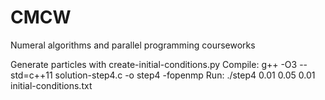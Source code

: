 # CMCW
Numeral algorithms and parallel programming courseworks

Generate particles with create-initial-conditions.py
Compile: g++ -O3 --std=c++11 solution-step4.c -o step4 -fopenmp
Run: ./step4 0.01 0.05 0.01 initial-conditions.txt
